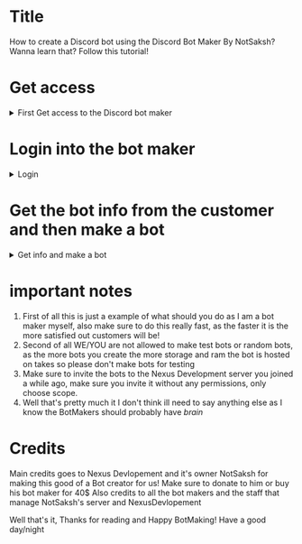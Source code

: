 # Title
How to create a Discord bot using the Discord Bot Maker By NotSaksh? Wanna learn that? Follow this tutorial!

# Get access
<details>
<summary>First Get access to the Discord bot maker</summary>
<br>
To get access to the bot maker you must be a staff in https://discord.gg/notsaksh if your allready a staff and there are slots open for new bot makers, then DM NotSaksh or NotHarry!
</details>

# Login into the bot maker
<details>
<summary>Login</summary>
<br>
So now you've gotten the bot maker role and have been invited to the Nexus Devlopement discord server, now you need to login to the bot maker<br>
<br>
To login follow my steps<br>
Go to https://admin.notsakshy.com and press create a bot, after you press that you will get a discord auth screen, you must press Authorise, and done! You've been logged in!
</details>

# Get the bot info from the customer and then make a bot
<details>
<summary>Get info and make a bot</summary>
<br>
So now since you've logged in to the bot maker press ok create a bot, and then get the info that the customer provided, (like prefix etc) and fill those In, now the main part comes **TOKEN**
<br>
<br> Since your a bot maker you must've been invited to a Discord Teams and to accept the team check your email<br>
Email will look like this: https://tinyurl.com/3r2tvujn (don't worry this url is safe no ads)<br><br>
After you've accepted the email go to https://discord.com/developers/applications and create the bot with provided Name, make sure you choose the project you were invited to (screenshot link:https://tinyurl.com/5n7tkme4)<br><br>
After you've made a bot, go to bots section and create a bot, and make sure to enable this intents https://tinyurl.com/544y3s3x <br><br>
After that your pretty much done, input the bot token and set the about me to<br>
==============================<br>
| OP 600+ commands bot!<br>                            
| Coded by: https://discord.gg/notsaksh<br>  
==============================<br>
Make sure to set above as about me, and done your pretty much done, that's it the bot has been made
</details>

# important notes
1. First of all this is just a example of what should you do as I am a bot maker myself, also make sure to do this really fast, as the faster it is the more satisfied out customers will be!
2. Second of all WE/YOU are not allowed to make test bots or random bots, as the more bots you create the more storage and ram the bot is hosted on takes so please don't make bots for testing
3. Make sure to invite the bots to the Nexus Development server you joined a while ago, make sure you invite it without any permissions, only choose scope.
4. Well that's pretty much it I don't think ill need to say anything else as I know the BotMakers should probably have *brain*

# Credits

Main credits goes to Nexus Devlopement and it's owner NotSaksh for making this good of a Bot creator for us! Make sure to donate to him or buy his bot maker for 40$
Also credits to all the bot makers and the staff that manage NotSaksh's server and NexusDevlopement

Well that's it, Thanks for reading and Happy BotMaking! Have a good day/night
